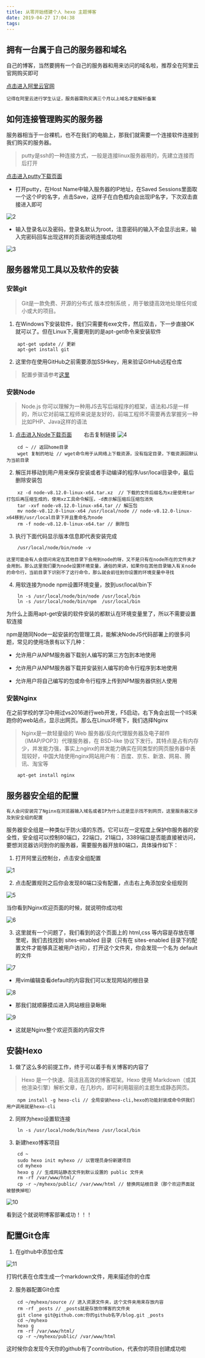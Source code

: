 ```yaml
---
title: 从零开始搭建个人 hexo 主题博客
date: 2019-04-27 17:04:38
tags:
---
```


## 拥有一台属于自己的服务器和域名

自己的博客，当然要拥有一个自己的服务器和用来访问的域名啦，推荐全在阿里云官网购买即可

[点击进入阿里云官网](https://www.aliyun.com/)

`记得在阿里云进行学生认证，服务器需购买满三个月以上域名才能解析备案`

## 如何连接管理购买的服务器

服务器相当于一台裸机，也不在我们的电脑上，那我们就需要一个连接软件连接到我们购买的服务器。

>putty是ssh的一种连接方式，一般是连接linux服务器用的，先建立连接而后打开

[点击进入putty下载页面](https://en.softonic.com/download/putty/windows/post-download)

- 打开putty，在Host Name中输入服务器的IP地址，在Saved Sessions里面取一个这个IP的名字，点击Save，这样子在白色框内会出现IP名字，下次双击直接进入即可

![2]()

- 输入登录名以及密码，登录名默认为root，注意密码的输入不会显示出来，输入完密码回车出现这样的页面说明连接成功啦

![3]()

## 服务器常见工具以及软件的安装

### 安装git

>Git是一款免费、开源的分布式 版本控制系统 ，用于敏捷高效地处理任何或小或大的项目。

1. 在Windows下安装软件，我们只需要有exe文件，然后双击，下一步直接OK就可以了。但在Linux下,需要用到的是apt-get命令来安装软件

```Linux
    apt-get update // 更新
    apt-get install git
```

2. 这里你在使用GitHub之前需要添加SSHkey，用来验证GitHub远程仓库

> 配置步骤请参考[这里](https://segmentfault.com/a/1190000013759207)

### 安装Node

>Node.js 你可以理解为一种用JS去写后端程序的框架，语法和JS是一样的，所以它对前端工程师来说是友好的，前端工程师不需要再去掌握另一种比如PHP、Java这样的语法

1. [点击进入Node下载页面](https://nodejs.org/en/download/)&nbsp;&nbsp;&nbsp;&nbsp;&nbsp;&nbsp;&nbsp;&nbsp;右击复制链接
![4]()

```Linux
    cd ~ // 返回home目录
    wget 复制的地址 // wget命令用于从网络上下载资源，没有指定目录，下载资源回默认为当前目录
```

2. 解压并移动到用户用来保存安装或者手动编译的程序/usr/local目录中，最后删除安装包

```Linux
    xz -d node-v8.12.0-linux-x64.tar.xz  // 下载的文件后缀名为xz是使用tar打包后再压缩生成的，使用xz工具命令解压，-d表示解压缩后压缩包消失
    tar -xvf node-v8.12.0-linux-x64.tar // 解压包
    mv node-v8.12.0-linux-x64 /usr/local/node // node-v8.12.0-linux-x64移到/usr/local目录下并且重命名为node
    rm -f node-v8.12.0-linux-x64.tar // 删除包
```

3. 执行下面代码显示版本信息即代表安装完成

```Linux
    /usr/local/node/bin/node -v
```

`这里可能会有人会提问肯定在其他目录下会用到node的呀，又不是只有在node所在的文件夹才会用到。那么这里我们要为node设置环境变量，通俗的来讲，如果你在其他目录输入有关node的命令行，当前目录下识别不了这行命令，那么就会前往到你设置的环境变量中寻找`

4. 用软连接为node npm设置环境变量，放到usr/local/bin下

```Linux
    ln -s /usr/local/node/bin/node /usr/local/bin
    ln -s /usr/local/node/bin/npm  /usr/local/bin
```

为什么上面用apt-get安装的软件安装的都默认在环境变量里了，所以不需要设置软连接

npm是随同Node一起安装的包管理工具，能解决NodeJS代码部署上的很多问题，常见的使用场景有以下几种：

- 允许用户从NPM服务器下载别人编写的第三方包到本地使用

- 允许用户从NPM服务器下载并安装别人编写的命令行程序到本地使用

- 允许用户将自己编写的包或命令行程序上传到NPM服务器供别人使用

### 安装Nginx

在之前学校的学习中用过vs2016进行web开发，F5启动，右下角会出现一个IIS来跑你的web站点，显示出网页。那么在Linux环境下，我们选择Nginx

>Nginx是一款轻量级的 Web 服务器/反向代理服务器及电子邮件（IMAP/POP3）代理服务器，在 BSD-like 协议下发行。其特点是占有内存少，并发能力强，事实上nginx的并发能力确实在同类型的网页服务器中表现较好，中国大陆使用nginx网站用户有：百度、京东、新浪、网易、腾讯、淘宝等

```Linux
    apt-get install nginx
```

## 服务器安全组的配置

`有人会问安装完了Nginx在浏览器输入域名或者IP为什么还是显示找不到网页，这里服务器又涉及到安全组的配置`

服务器安全组是一种类似于防火墙的东西，它可以在一定程度上保护你服务器的安全性，安全组可以控制80端口，22端口，21端口，3389端口是否能直接被访问，要想浏览器访问到你的服务器，需要服务器开放80端口，具体操作如下：

1. 打开阿里云控制台，点击安全组配置

![1]()

2. 点击配置规则之后你会发现80端口没有配置，点击右上角添加安全组规则

![5]()

当你看到Nginx欢迎页面的时候，就说明你成功啦

![6]()

3. 这里就有一个问题了，我们看到的这个页面上的 html,css 等内容是存放在哪里呢，我们去找找到 sites-enabled 目录（只有在 sites-enabled 目录下的配置文件才能够真正被用户访问），打开这个文件夹，你会发现一个名为 default 的文件

![7]()

- 用vim编辑查看default的内容我们可以发现网站的根目录

![8]()

- 那我们就顺藤摸瓜进入网站根目录瞅瞅

![9]()

- 这就是Nginx整个欢迎页面的内容文件

## 安装Hexo

1. 做了这么多的前提工作，终于可以着手有关博客的内容了

>Hexo 是一个快速、简洁且高效的博客框架。Hexo 使用 Markdown（或其他渲染引擎）解析文章，在几秒内，即可利用靓丽的主题生成静态网页。

```Linux
    npm install -g hexo-cli // 全局安装hexo-cli,hexo的功能封装成命令供我们用户调用就是hexo-cli
```

2. 同样为hexo设置软连接

```Linux
    ln -s /usr/local/node/bin/hexo /usr/local/bin
```

3. 新建hexo博客项目

```Linux
    cd ~
    sudo hexo init myhexo // 以管理员身份新建项目
    cd myhexo
    hexo g // 生成网站静态文件到默认设置的 public 文件夹
    rm -rf /var/www/html/
    cp -r ~/myhexo/public/ /var/www/html // 替换网站根目录（那个欢迎界面就被替换掉啦）
```

![10]()

看到这个就说明博客部署成功！！！

## 配置Git仓库
 
1. 在github中添加仓库

![11]()

打钩代表在仓库生成一个markdown文件，用来描述你的仓库

2. 服务器配置Git仓库

```Linux
    cd ~/myhexo/source // 进入资源文件夹，这个文件夹用来存放内容
    rm -rf _posts // _posts就是存放你博客的文件夹
    git clone git@github.com:你的github名字/blog.git _posts
    cd ~/myhexo
    hexo g
    rm -rf /var/www/html/
    cp -r ~/myhexo/public/ /var/www/html
```

这时候你会发现今天你的github有了contribution，代表你的项目创建成功啦

